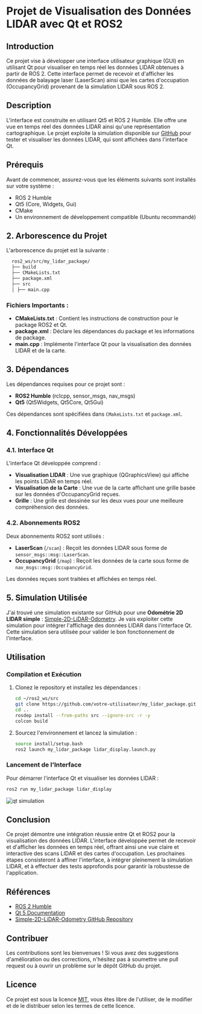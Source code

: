 # Projet de Visualisation des Données LIDAR avec Qt et ROS2

## Introduction
Ce projet vise à développer une interface utilisateur graphique (GUI) en utilisant Qt pour visualiser en temps réel les données LIDAR obtenues à partir de ROS 2. Cette interface permet de recevoir et d'afficher les données de balayage laser (LaserScan) ainsi que les cartes d'occupation (OccupancyGrid) provenant de la simulation LIDAR sous ROS 2.

## Description
L'interface est construite en utilisant Qt5 et ROS 2 Humble. Elle offre une vue en temps réel des données LIDAR ainsi qu'une représentation cartographique. Le projet exploite la simulation disponible sur [GitHub](https://github.com/dawan0111/Simple-2D-LiDAR-Odometry) pour tester et visualiser les données LIDAR, qui sont affichées dans l'interface Qt.


## Prérequis
Avant de commencer, assurez-vous que les éléments suivants sont installés sur votre système :
- ROS 2 Humble
- Qt5 (Core, Widgets, Gui)
- CMake
- Un environnement de développement compatible (Ubuntu recommandé)


## 2. Arborescence du Projet

L'arborescence du projet est la suivante :

```bash
  ros2_ws/src/my_lidar_package/
  ├── build
  ├── CMakeLists.txt 
  ├── package.xml 
  ├── src
  │ ├── main.cpp 
```


### Fichiers Importants :
- **CMakeLists.txt** : Contient les instructions de construction pour le package ROS2 et Qt.
- **package.xml** : Déclare les dépendances du package et les informations de package.
- **main.cpp** : Implémente l'interface Qt pour la visualisation des données LIDAR et de la carte.

## 3. Dépendances

Les dépendances requises pour ce projet sont :
- **ROS2 Humble** (rclcpp, sensor_msgs, nav_msgs)
- **Qt5** (Qt5Widgets, Qt5Core, Qt5Gui)

Ces dépendances sont spécifiées dans `CMakeLists.txt` et `package.xml`.

## 4. Fonctionnalités Développées

### 4.1. Interface Qt

L'interface Qt développée comprend :
- **Visualisation LIDAR** : Une vue graphique (QGraphicsView) qui affiche les points LIDAR en temps réel.
- **Visualisation de la Carte** : Une vue de la carte affichant une grille basée sur les données d'OccupancyGrid reçues.
- **Grille** : Une grille est dessinée sur les deux vues pour une meilleure compréhension des données.

### 4.2. Abonnements ROS2

Deux abonnements ROS2 sont utilisés :
- **LaserScan** (`/scan`) : Reçoit les données LIDAR sous forme de `sensor_msgs::msg::LaserScan`.
- **OccupancyGrid** (`/map`) : Reçoit les données de la carte sous forme de `nav_msgs::msg::OccupancyGrid`.

Les données reçues sont traitées et affichées en temps réel.

## 5. Simulation Utilisée

J'ai trouvé une simulation existante sur GitHub pour une **Odométrie 2D LIDAR simple** : [Simple-2D-LiDAR-Odometry](https://github.com/dawan0111/Simple-2D-LiDAR-Odometry). Je vais exploiter cette simulation pour intégrer l'affichage des données LIDAR dans l'interface Qt. Cette simulation sera utilisée pour valider le bon fonctionnement de l'interface.

## Utilisation

### Compilation et Exécution
1. Clonez le repository et installez les dépendances :
    ```bash
    cd ~/ros2_ws/src
    git clone https://github.com/votre-utilisateur/my_lidar_package.git
    cd ..
    rosdep install --from-paths src --ignore-src -r -y
    colcon build
    ```
2. Sourcez l'environnement et lancez la simulation :
    ```bash
    source install/setup.bash
    ros2 launch my_lidar_package lidar_display.launch.py
    ```

### Lancement de l'Interface
Pour démarrer l'interface Qt et visualiser les données LIDAR :
```bash
ros2 run my_lidar_package lidar_display
```

![qt simulation](https://github.com/user-attachments/assets/c28408b8-4f89-4c08-8f27-c043bcdb91fa)


## Conclusion

Ce projet démontre une intégration réussie entre Qt et ROS2 pour la visualisation des données LIDAR. L'interface développée permet de recevoir et d'afficher les données en temps réel, offrant ainsi une vue claire et interactive des scans LIDAR et des cartes d'occupation. Les prochaines étapes consisteront à affiner l'interface, à intégrer pleinement la simulation LIDAR, et à effectuer des tests approfondis pour garantir la robustesse de l'application.

## Références

- [ROS 2 Humble](https://docs.ros.org/en/humble/index.html)
- [Qt 5 Documentation](https://doc.qt.io/qt-5.15/)
- [Simple-2D-LiDAR-Odometry GitHub Repository](https://github.com/dawan0111/Simple-2D-LiDAR-Odometry)

## Contribuer

Les contributions sont les bienvenues ! Si vous avez des suggestions d'amélioration ou des corrections, n'hésitez pas à soumettre une pull request ou à ouvrir un problème sur le dépôt GitHub du projet.

## Licence

Ce projet est sous la licence [MIT](LICENSE), vous êtes libre de l'utiliser, de le modifier et de le distribuer selon les termes de cette licence.


